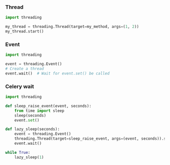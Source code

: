 ---
---

### Thread
```python
import threading

my_thread = threading.Thread(target=my_method, args=(1, 2))
my_thread.start()
```

### Event
```python
import threading

event = threading.Event()
# Create a thread
event.wait()  # Wait for event.set() be called
```

### Celery wait
```python
import threading

def sleep_raise_event(event, seconds):
    from time import sleep
    sleep(seconds)
    event.set()

def lazy_sleep(seconds):
    event = threading.Event()
    threading.Thread(target=sleep_raise_event, args=(event, seconds)).start()
    event.wait()

while True:
    lazy_sleep(1)
```

